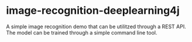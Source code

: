 # image-recognition-deeplearning4j
A simple image recognition demo that can be utilitzed through a REST API. The model can be trained through a simple command line tool.
